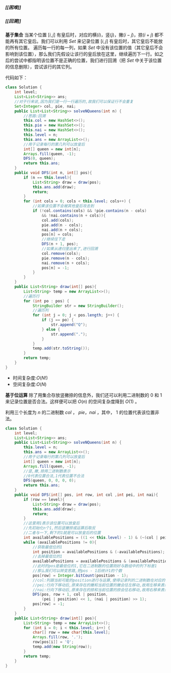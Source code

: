 ##### [[困难]]
##### [[回溯]]

**基于集合**
当某个位置 $[i, j]$ 有皇后时，对应的横($i$)，竖($j$)，撇($i - j$)，捺($i + j$) 都不能再有其它皇后。我们可以利用 $Set$ 来记录位置 $[i, j]$ 有皇后时，其它皇后不能放的所有位置。
遍历每一行的每一列，如果 $Set$ 中没有该位置的值（其它皇后不会影响到该位置），那么我们先假设让该行的皇后放在这里，继续遍历下一行。如之后的尝试中都指明该位置不是正确的位置，我们进行回溯（把 $Set$ 中关于该位置的信息删除），尝试该行的其它列。

代码如下：
```java
class Solution {
	int level;
	List<List<String>> ans;
	//对于行来说,因为我们是一行一行遍历的,故我们可以保证行不会重复
	Set<Integer> col, pie, nai;
	public List<List<String>> solveNQueens(int n) {
		//思路:回溯
		this.col = new HashSet<>();
		this.pie = new HashSet<>();
		this.nai = new HashSet<>();
		this.level = n;
		this.ans = new ArrayList<>();
		//用于记录每行的第几列可以放皇后
		int[] queen = new int[n];
		Arrays.fill(queen, -1);
		DFS(0, queen);
		return this.ans;
	}
	public void DFS(int n, int[] pos){
		if (n == this.level){
			List<String> draw = draw(pos);
			this.ans.add(draw);
			return;
		}
		for (int cols = 0; cols < this.level; cols++) {
			//如果该位置不会被其他皇后攻击到
			if (!col.contains(cols) && !pie.contains(n - cols) 
				&& !nai.contains(n + cols)){
				col.add(cols);
				pie.add(n - cols);
				nai.add(n + cols);
				pos[n] = cols;
				//继续往下走
				DFS(n + 1, pos);
				//如果从递归里出来了,进行回溯
				col.remove(cols);
				pie.remove(n - cols);
				nai.remove(n + cols);
				pos[n] = -1;
			}
		}
	}
	public List<String> draw(int[] pos){
		List<String> temp = new ArrayList<>();
		//遍历行
		for (int po : pos) {
			StringBuilder str = new StringBuilder();
			//遍历列
			for (int j = 0; j < pos.length; j++) {
				if (j == po) {
					str.append("Q");
				} else {
					str.append(".");
				}
			}
			temp.add(str.toString());
		}
		return temp;
	}
}
```
- 时间复杂度:$O(N!)$
- 空间复杂度:$O(N)$


**基于位运算**
除了用集合存放竖撇捺的信息外，我们还可以利用二进制数的 $0$ 和 $1$ 来记录位置是否合法。这样便可以把 $O(n)$ 的空间复杂度降到 $O(1)$ 。

利用三个长度为 $n$ 的二进制数 $col$ ， $pie$，$nai$  ，其中， $1$ 的位置代表该位置非法。


```java
class Solution {
	int level;
	List<List<String>> ans;
	public List<List<String>> solveNQueens(int n) {
		this.level = n;
		this.ans = new ArrayList<>();
		//用于记录每行的第几列可以放皇后
		int[] queen = new int[n];
		Arrays.fill(queen, -1);
		//竖,撇,捺用二进制数表示
		//0代表位置合法,1代表位置不合法
		DFS(queen, 0, 0, 0, 0);
		return this.ans;
	}
	public void DFS(int[] pos, int row, int col ,int pei, int nai){
		if (row == level){
			List<String> draw = draw(pos);
			this.ans.add(draw);
			return;
		}
		//这里用1表示该位置可以放皇后
		//先初始化n个1,然后竖撇捺或运算后取反
		//二者与一下,剩下的1就是可以放皇后的位置
		int availablePositions = ((1 << this.level) - 1) & (~(col | pei | nai));
		while (availablePositions != 0){
			//获取最低位的1
			int position = availablePositions & (-availablePositions);
			//去掉最低位的1
			availablePositions = availablePositions & (availablePositions - 1);
			//此时的pos是最低位的1,它在二进制数的位置刚好与数组中的列下标差1
			//那么我们可以转变思路,把pos - 1后统计1的个数
			pos[row] = Integer.bitCount(position - 1);
			//col:列跟当前可能的position进行与运算,使得记录列的二进制数在对应的位置标记为1
			//pei:行向下移动后,原来存在的撇和当前位置的撇会往左移动,故用左移来表示撇在随着行变化
			//nai:行向下移动后,原来存在的捺和当前位置的捺会往右移动,故用右移来表示捺在随着行变化
			DFS(pos, row + 1, col | position, 
				(pei | position) << 1, (nai | position) >> 1);
			pos[row] = -1;
		}
	}
	public List<String> draw(int[] pos){
		List<String> temp = new ArrayList<>();
		for (int i = 0; i < this.level; i++) {
			char[] row = new char[this.level];
			Arrays.fill(row, '.');
			row[pos[i]] = 'Q';
			temp.add(new String(row));
		}
		return temp;
	}
}
```
